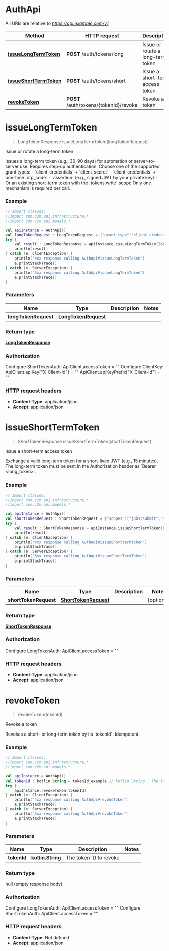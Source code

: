 # AuthApi

All URIs are relative to *https://api.example.com/v1*

| Method | HTTP request | Description |
| ------------- | ------------- | ------------- |
| [**issueLongTermToken**](AuthApi.md#issueLongTermToken) | **POST** /auth/tokens/long | Issue or rotate a long-term token |
| [**issueShortTermToken**](AuthApi.md#issueShortTermToken) | **POST** /auth/tokens/short | Issue a short-term access token |
| [**revokeToken**](AuthApi.md#revokeToken) | **POST** /auth/tokens/{tokenId}/revoke | Revoke a token |


<a id="issueLongTermToken"></a>
# **issueLongTermToken**
> LongTokenResponse issueLongTermToken(longTokenRequest)

Issue or rotate a long-term token

Issues a long-term token (e.g., 30-90 days) for automation or server-to-server use. Requires step-up authentication. Choose one of the supported grant types:  - &#x60;client_credentials&#x60; + &#x60;client_secret&#x60; - &#x60;client_credentials&#x60; + one-time &#x60;otp_code&#x60; - &#x60;assertion&#x60; (e.g., signed JWT by your private key) - Or an existing short-term token with the &#x60;tokens:write&#x60; scope  Only one mechanism is required per call. 

### Example
```kotlin
// Import classes:
//import com.c2m.api.infrastructure.*
//import com.c2m.api.models.*

val apiInstance = AuthApi()
val longTokenRequest : LongTokenRequest = {"grant_type":"client_credentials","client_id":"c2m_abc123","client_secret":"supersecret123","scopes":["jobs:submit","templates:read"],"ttl_seconds":7776000} // LongTokenRequest | 
try {
    val result : LongTokenResponse = apiInstance.issueLongTermToken(longTokenRequest)
    println(result)
} catch (e: ClientException) {
    println("4xx response calling AuthApi#issueLongTermToken")
    e.printStackTrace()
} catch (e: ServerException) {
    println("5xx response calling AuthApi#issueLongTermToken")
    e.printStackTrace()
}
```

### Parameters
| Name | Type | Description  | Notes |
| ------------- | ------------- | ------------- | ------------- |
| **longTokenRequest** | [**LongTokenRequest**](LongTokenRequest.md)|  | |

### Return type

[**LongTokenResponse**](LongTokenResponse.md)

### Authorization


Configure ShortTokenAuth:
    ApiClient.accessToken = ""
Configure ClientKey:
    ApiClient.apiKey["X-Client-Id"] = ""
    ApiClient.apiKeyPrefix["X-Client-Id"] = ""

### HTTP request headers

 - **Content-Type**: application/json
 - **Accept**: application/json

<a id="issueShortTermToken"></a>
# **issueShortTermToken**
> ShortTokenResponse issueShortTermToken(shortTokenRequest)

Issue a short-term access token

Exchange a valid long-term token for a short-lived JWT (e.g., 15 minutes). The long-term token must be sent in the Authorization header as &#x60;Bearer &lt;long_token&gt;&#x60;. 

### Example
```kotlin
// Import classes:
//import com.c2m.api.infrastructure.*
//import com.c2m.api.models.*

val apiInstance = AuthApi()
val shortTokenRequest : ShortTokenRequest = {"scopes":["jobs:submit","templates:read"]} // ShortTokenRequest | 
try {
    val result : ShortTokenResponse = apiInstance.issueShortTermToken(shortTokenRequest)
    println(result)
} catch (e: ClientException) {
    println("4xx response calling AuthApi#issueShortTermToken")
    e.printStackTrace()
} catch (e: ServerException) {
    println("5xx response calling AuthApi#issueShortTermToken")
    e.printStackTrace()
}
```

### Parameters
| Name | Type | Description  | Notes |
| ------------- | ------------- | ------------- | ------------- |
| **shortTokenRequest** | [**ShortTokenRequest**](ShortTokenRequest.md)|  | [optional] |

### Return type

[**ShortTokenResponse**](ShortTokenResponse.md)

### Authorization


Configure LongTokenAuth:
    ApiClient.accessToken = ""

### HTTP request headers

 - **Content-Type**: application/json
 - **Accept**: application/json

<a id="revokeToken"></a>
# **revokeToken**
> revokeToken(tokenId)

Revoke a token

Revokes a short- or long-term token by its &#x60;tokenId&#x60;. Idempotent.

### Example
```kotlin
// Import classes:
//import com.c2m.api.infrastructure.*
//import com.c2m.api.models.*

val apiInstance = AuthApi()
val tokenId : kotlin.String = tokenId_example // kotlin.String | The token ID to revoke
try {
    apiInstance.revokeToken(tokenId)
} catch (e: ClientException) {
    println("4xx response calling AuthApi#revokeToken")
    e.printStackTrace()
} catch (e: ServerException) {
    println("5xx response calling AuthApi#revokeToken")
    e.printStackTrace()
}
```

### Parameters
| Name | Type | Description  | Notes |
| ------------- | ------------- | ------------- | ------------- |
| **tokenId** | **kotlin.String**| The token ID to revoke | |

### Return type

null (empty response body)

### Authorization


Configure LongTokenAuth:
    ApiClient.accessToken = ""
Configure ShortTokenAuth:
    ApiClient.accessToken = ""

### HTTP request headers

 - **Content-Type**: Not defined
 - **Accept**: application/json

